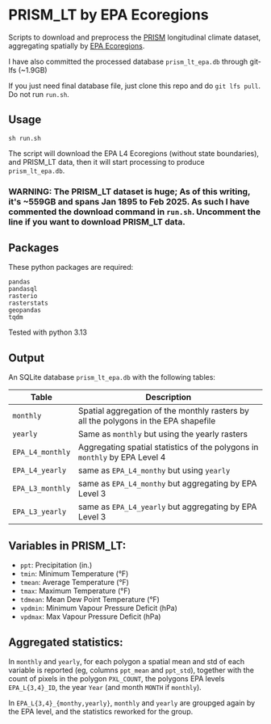 # PRISM_LT by EPA Ecoregions

Scripts to download and preprocess the [PRISM](https://prism.oregonstate.edu/) longitudinal climate dataset, aggregating spatially by [EPA Ecoregions](https://www.epa.gov/eco-research/level-iii-and-iv-ecoregions-continental-united-states).

I have also committed the processed database `prism_lt_epa.db` through git-lfs (~1.9GB)

If you just need final database file, just clone this repo and do `git lfs pull`. Do not run `run.sh`.



## Usage

`sh run.sh`

The script will download the EPA L4 Ecoregions (without state boundaries), and PRISM_LT data, then it will start processing to produce `prism_lt_epa.db`.

### WARNING: The PRISM_LT dataset is huge; As of this writing, it's ~559GB and spans Jan 1895 to Feb 2025. As such I have commented the download command in `run.sh`. Uncomment the line if you want to download PRISM_LT data.



## Packages
These python packages are required:

```
pandas
pandasql
rasterio
rasterstats
geopandas
tqdm
```

Tested with python 3.13

## Output

An SQLite database `prism_lt_epa.db` with the following tables:

|Table|Description|
|-----|-----------|
|`monthly` |Spatial aggregation of the monthly rasters by all the polygons in the EPA shapefile|
|`yearly`| Same as `monthly` but using the yearly rasters |
|`EPA_L4_monthly`| Aggregating spatial statistics of the polygons in `monthly` by EPA Level 4|
|`EPA_L4_yearly`| same as `EPA_L4_monthy` but using `yearly`|
|`EPA_L3_monthly`| same as `EPA_L4_monthy` but aggregating by EPA Level 3|
|`EPA_L3_yearly`| same as `EPA_L4_yearly` but aggregating by EPA Level 3|

## Variables in PRISM_LT:

- `ppt`: Precipitation (in.)
- `tmin`: Minimum Temperature (°F)
- `tmean`: Average Temperature (°F)
- `tmax`: Maximum Temperature (°F)
- `tdmean`: Mean Dew Point Temperature (°F)
- `vpdmin`: Minimum Vapour Pressure Deficit (hPa)
- `vpdmax`: Max Vapour Pressure Deficit (hPa)

## Aggregated statistics:

In `monthly` and `yearly`, for each polygon a spatial mean and std of each variable is reported (eg, columns `ppt_mean` and `ppt_std`), together with the count of pixels in the polygon `PXL_COUNT`, the polygons EPA levels `EPA_L{3,4}_ID`, the year `Year` (and month `MONTH` if `monthly`).

In `EPA_L{3,4}_{monthy,yearly}`, `monthly` and `yearly` are groupged again by the EPA level, and the statistics reworked for the group.

